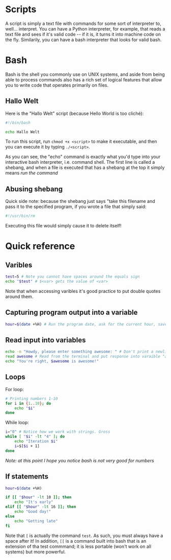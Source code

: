 # Scripts
A script is simply a text file with commands for some sort of interpreter to,
well... interpret. You can have a Python interpreter, for example, that reads a
text file and sees if it's valid code -- if it is, it turns it into machine code
on the fly. Similarily, you can have a bash interpreter that looks for valid
bash.

# Bash
Bash is the shell you commonly use on UNIX systems, and aside from being able to
process commands also has a rich set of logical features that allow you to write
code that operates primarily on files.

## Hallo Welt
Here is the "Hallo Welt" script (because Hello World is too cliché):
```bash
#!/bin/bash

echo Hallo Welt
```
To run this script, run `chmod +x <script>` to make it executable, and then you
can execute it by typing `./<script>`.

As you can see, the "echo" command is exactly what you'd type into your
interactive bash interpreter, i.e. command shell. The first line is called a
shebang, and when a file is executed that has a shebang at the top it simply
means _run the command <program> <file>_

## Abusing shebang
Quick side note: because the shebang just says "take this filename and pass it
to the specified program, if you wrote a file that simply said:
```bash
#!/usr/bin/rm
```
Executing this file would simply cause it to delete itself!

# Quick reference

## Varibles
```bash
test=5 # Note you cannot have spaces around the equals sign
echo "$test" # $<var> gets the value of <var>
```
Note that when accessing varibles it's good practice to put double quotes around
them.

## Capturing program output into a variable
```bash
hour=$(date +%H) # Run the program date, ask for the current hour, save to var
```

## Read input into variables
```bash
echo -n "Howdy, please enter something awesome: " # Don't print a newline
read awesome # Read from the terminal and put response into varaible "awesome"
echo "You're right, $awesome is awesome!"
```

## Loops
For loop:
```bash
# Printing numbers 1-10
for i in {1..10}; do
    echo "$i"
done
```
While loop:
```bash
i="0" # Notice how we work with strings. Gross
while [ "$i" -lt "4" ]; do
    echo "Iteration $i"
    i=$[$i + 1]
done
```
_Note: at this point I hope you notice bash is not very good for numbers_

## If statements
```bash
hour=$(date +%H)

if [[ "$hour" -lt 10 ]]; then
    echo "It's early"
elif [[ "$hour" -lt 16 ]]; then
    echo "Good day!"
else
    echo "Getting late"
fi
```
Note that `[` is actually the command `test`. As such, you must always have a
space after it! In addition, `[[` is a command built into bash that is an
extension of tha test commmand; it is less portable (won't work on all systems)
but more powerful.
